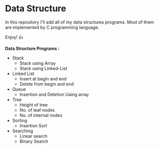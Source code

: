 # Data Structure

In this repository I'll add all of my data structures programs. Most of them are implemented by C programming language.

Enjoy! :+1:

**Data Structure Programs :**

- Stack
  - Stack using Array
  - Stack using Linked-List
- Linked List
  - Insert at begin and end
   - Delete from begin and end
- Queue
  - Insertion and Deletion Uaing array
- Tree
  - Height of tree
  - No. of leaf nodes
  - No. of internal nodes
- Sorting
  - Insertion Sort
- Searching
  - Linear search
  - Binary Search

